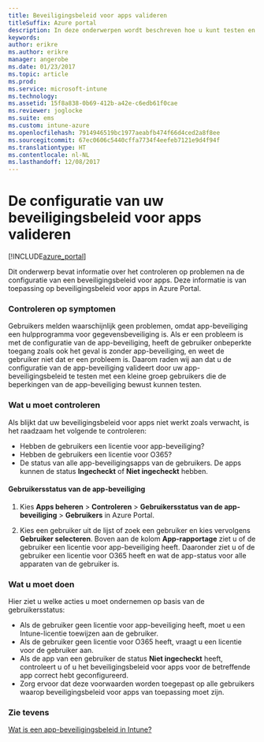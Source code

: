 ```yaml
---
title: Beveiligingsbeleid voor apps valideren
titleSuffix: Azure portal
description: In deze onderwerpen wordt beschreven hoe u kunt testen en valideren of uw beveiligingsbeleid voor apps juist is ingesteld en naar behoren werkt.
keywords: 
author: erikre
ms.author: erikre
manager: angerobe
ms.date: 01/23/2017
ms.topic: article
ms.prod: 
ms.service: microsoft-intune
ms.technology: 
ms.assetid: 15f8a838-0b69-412b-a42e-c6edb61f0cae
ms.reviewer: joglocke
ms.suite: ems
ms.custom: intune-azure
ms.openlocfilehash: 7914946519bc1977aeabfb474f66d4ced2a8f8ee
ms.sourcegitcommit: 67ec0606c5440cffa7734f4eefeb7121e9d4f94f
ms.translationtype: HT
ms.contentlocale: nl-NL
ms.lasthandoff: 12/08/2017
---
```

# <a name="how-to-validate-your-app-protection-policy-setup"></a>De configuratie van uw beveiligingsbeleid voor apps valideren

[!INCLUDE[azure_portal](./includes/azure_portal.md)]


Dit onderwerp bevat informatie over het controleren op problemen na de configuratie van een beveiligingsbeleid voor apps. Deze informatie is van toepassing op beveiligingsbeleid voor apps in Azure Portal.

### <a name="checking-for-symptoms"></a>Controleren op symptomen
Gebruikers melden waarschijnlijk geen problemen, omdat app-beveiliging een hulpprogramma voor gegevensbeveiliging is. Als er een probleem is met de configuratie van de app-beveiliging, heeft de gebruiker onbeperkte toegang zoals ook het geval is zonder app-beveiliging, en weet de gebruiker niet dat er een probleem is. Daarom raden wij aan dat u de configuratie van de app-beveiliging valideert door uw app-beveiligingsbeleid te testen met een kleine groep gebruikers die de beperkingen van de app-beveiliging bewust kunnen testen.


### <a name="what-to-check"></a>Wat u moet controleren

Als blijkt dat uw beveiligingsbeleid voor apps niet werkt zoals verwacht, is het raadzaam het volgende te controleren:

- Hebben de gebruikers een licentie voor app-beveiliging?
- Hebben de gebruikers een licentie voor O365?
- De status van alle app-beveiligingsapps van de gebruikers. De apps kunnen de status **Ingecheckt** of **Niet ingecheckt** hebben.

#### <a name="user-app-protection-status"></a>Gebruikersstatus van de app-beveiliging
1. Kies **Apps beheren** > **Controleren** >  **Gebruikersstatus van de app-beveiliging** > **Gebruikers** in Azure Portal.

2. Kies een gebruiker uit de lijst of zoek een gebruiker en kies vervolgens **Gebruiker selecteren**. Boven aan de kolom **App-rapportage** ziet u of de gebruiker een licentie voor app-beveiliging heeft. Daaronder ziet u of de gebruiker een licentie voor O365 heeft en wat de app-status voor alle apparaten van de gebruiker is.



### <a name="what-to-do"></a>Wat u moet doen
Hier ziet u welke acties u moet ondernemen op basis van de gebruikersstatus:

- Als de gebruiker geen licentie voor app-beveiliging heeft, moet u een Intune-licentie toewijzen aan de gebruiker.
- Als de gebruiker geen licentie voor O365 heeft, vraagt u een licentie voor de gebruiker aan.
- Als de app van een gebruiker de status **Niet ingecheckt** heeft, controleert u of u het beveiligingsbeleid voor apps voor de betreffende app correct hebt geconfigureerd.
- Zorg ervoor dat deze voorwaarden worden toegepast op alle gebruikers waarop beveiligingsbeleid voor apps van toepassing moet zijn.

### <a name="see-also"></a>Zie tevens

[Wat is een app-beveiligingsbeleid in Intune?](app-protection-policies.md)
